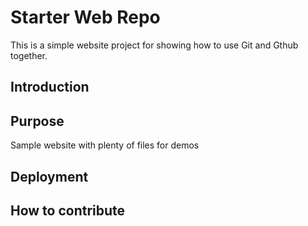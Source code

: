 # Starter Web Repo

This is a simple website project for showing how to use Git and Gthub together.


## Introduction

## Purpose

Sample website with plenty of files for demos

## Deployment

## How to contribute
